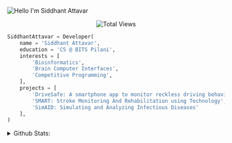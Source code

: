 ![Hello I'm Siddhant Attavar](https://readme-typing-svg.herokuapp.com?color=%2336BCF7&lines=Hello%2C+I'm+Siddhant+Attavar)

<p align="center">
	<img src="https://profile-counter.glitch.me/SiddhantAttavar/count.svg" title="Total Views"/>
</p>

```python
SiddhantAttavar = Developer(
	name = 'Siddhant Attavar',
	education = 'CS @ BITS Pilani',
	interests = [
		'Bioinformatics',
		'Brain Computer Interfaces',
		'Competitive Programming',
	],
	projects = [
		'DriveSafe: A smartphone app to monitor reckless driving behaviours',
		'SMART: Stroke Monitoring And Rehabilitation using Technology',
		'SimAID: Simulating and Analyzing Infectious Diseases'
	],
)
```

<details>
	<summary>
		Github Stats:
	</summary>
	<p align="center">
		<img height="125em" src="https://github-readme-stats.vercel.app/api?username=SiddhantAttavar&show_icons=true&hide_border=true&&count_private=true&include_all_commits=true&theme=onedark"/>
		<img height="125em" src="https://github-readme-stats.vercel.app/api/top-langs/?username=SiddhantAttavar&layout=compact&theme=onedark&hide_border=true&hide=jupyter%20notebook"/>
		<img height="125em" src="https://codeforces-readme-stats.vercel.app/api/card?username=SiddhantAttavar&theme=onedark"/>
		<img height="125em" src="http://github-readme-streak-stats.herokuapp.com?user=SiddhantAttavar&theme=onedark&hide_border=true&date_format=M%20j%5B%2C%20Y%5D"/>
		<img height="125em" src="https://github-profile-summary-cards.vercel.app/api/cards/repos-per-language?username=SiddhantAttavar&theme=monokai"/>
		<img height="125em" src="https://github-profile-summary-cards.vercel.app/api/cards/most-commit-language?username=SiddhantAttavar&theme=monokai"/>
	</p>
	<p align="center">
		<img src="https://github-profile-trophy.vercel.app/?username=SiddhantAttavar&row=1&theme=onedark&hide_border=true"/>
	</p>
	<p align="center">
		<img src="https://github-profile-summary-cards.vercel.app/api/cards/profile-details?username=SiddhantAttavar&theme=monokai"/>
	</p>
</details>
